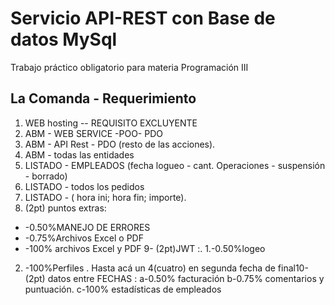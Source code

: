 #  Servicio API-REST con Base de datos MySql  #
Trabajo práctico obligatorio para materia Programación III

## La Comanda - Requerimiento ##

1. WEB hosting -- REQUISITO EXCLUYENTE
2. ABM - WEB SERVICE -POO- PDO
3. ABM - API Rest - PDO (resto de las acciones).
4. ABM - todas las entidades
5. LISTADO - EMPLEADOS (fecha logueo - cant. Operaciones - suspensión - borrado)
6. LISTADO - todos los pedidos
7. LISTADO - ( hora ini; hora fin; importe).
8. (2pt) puntos extras:
  * -0.50%MANEJO DE ERRORES
  * -0.75%Archivos Excel o PDF
  * -100% archivos Excel y PDF
9- (2pt)JWT :.
  1.-0.50%logeo
  2. -100%Perfiles .
Hasta acá un 4(cuatro) en segunda fecha de final10- (2pt) datos entre FECHAS :
a-0.50% facturación
b-0.75% comentarios y puntuación.
c-100% estadísticas de empleados

